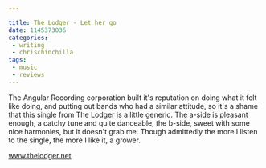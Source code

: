 ```yaml
---

title: The Lodger - Let her go
date: 1145373036
categories:
 - writing
 - chrischinchilla
tags: 
 - music 
 - reviews
---
```


The Angular Recording corporation built it's reputation on doing what it felt like doing, and putting out bands who had a similar attitude, so it's a shame that this single from The Lodger is a little generic. The a-side is pleasant enough, a catchy tune and quite danceable, the b-side, sweet with some nice harmonies, but it doesn't grab me. Though admittedly the more I listen to the single, the more I like it, a grower.

<a href='https://www.thelodger.net' target='_blank'>www.thelodger.net</a>
